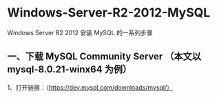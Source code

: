 # Windows-Server-R2-2012-MySQL
Windows Server R2 2012 安装 MySQL 的一系列步骤

一、下载 MySQL Community Server （本文以 mysql-8.0.21-winx64 为例）
-------------------------------
  1、打开链接：（https://dev.mysql.com/downloads/mysql/）
  
